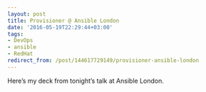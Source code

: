 ```yaml
---
layout: post
title: Provisioner @ Ansible London
date: '2016-05-19T22:29:44+03:00'
tags:
- DevOps
- ansible
- RedHat
redirect_from: /post/144617729149/provisioner-ansible-london
---
```


Here’s my deck from tonight’s talk at Ansible London.

<p><script async class="speakerdeck-embed" data-id="ccf259437105406cb774e176b83c5fa3" data-ratio="1.33333333333333" src="//speakerdeck.com/assets/embed.js"></script></p>
